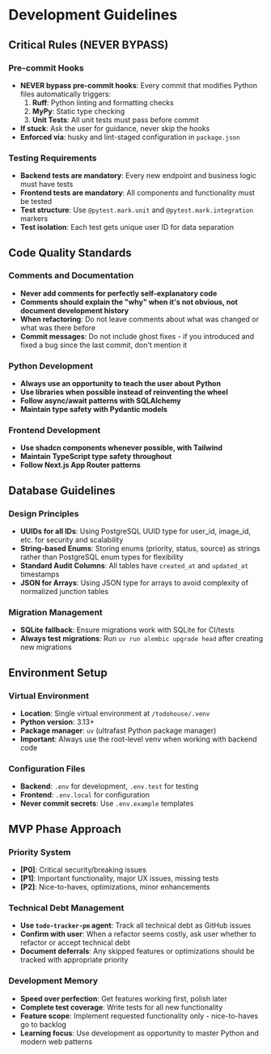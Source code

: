 # Development Guidelines

## Critical Rules (NEVER BYPASS)

### Pre-commit Hooks
- **NEVER bypass pre-commit hooks**: Every commit that modifies Python files automatically triggers:
  1. **Ruff**: Python linting and formatting checks
  2. **MyPy**: Static type checking  
  3. **Unit Tests**: All unit tests must pass before commit
- **If stuck**: Ask the user for guidance, never skip the hooks
- **Enforced via**: husky and lint-staged configuration in `package.json`

### Testing Requirements
- **Backend tests are mandatory**: Every new endpoint and business logic must have tests
- **Frontend tests are mandatory**: All components and functionality must be tested
- **Test structure**: Use `@pytest.mark.unit` and `@pytest.mark.integration` markers
- **Test isolation**: Each test gets unique user ID for data separation

## Code Quality Standards

### Comments and Documentation
- **Never add comments for perfectly self-explanatory code**
- **Comments should explain the "why" when it's not obvious, not document development history**
- **When refactoring**: Do not leave comments about what was changed or what was there before
- **Commit messages**: Do not include ghost fixes - if you introduced and fixed a bug since the last commit, don't mention it

### Python Development
- **Always use an opportunity to teach the user about Python**
- **Use libraries when possible instead of reinventing the wheel**
- **Follow async/await patterns with SQLAlchemy**
- **Maintain type safety with Pydantic models**

### Frontend Development
- **Use shadcn components whenever possible, with Tailwind**
- **Maintain TypeScript type safety throughout**
- **Follow Next.js App Router patterns**

## Database Guidelines

### Design Principles
- **UUIDs for all IDs**: Using PostgreSQL UUID type for user_id, image_id, etc. for security and scalability
- **String-based Enums**: Storing enums (priority, status, source) as strings rather than PostgreSQL enum types for flexibility
- **Standard Audit Columns**: All tables have `created_at` and `updated_at` timestamps
- **JSON for Arrays**: Using JSON type for arrays to avoid complexity of normalized junction tables

### Migration Management
- **SQLite fallback**: Ensure migrations work with SQLite for CI/tests
- **Always test migrations**: Run `uv run alembic upgrade head` after creating new migrations

## Environment Setup

### Virtual Environment
- **Location**: Single virtual environment at `/todohouse/.venv`
- **Python version**: 3.13+
- **Package manager**: `uv` (ultrafast Python package manager)
- **Important**: Always use the root-level venv when working with backend code

### Configuration Files
- **Backend**: `.env` for development, `.env.test` for testing
- **Frontend**: `.env.local` for configuration
- **Never commit secrets**: Use `.env.example` templates

## MVP Phase Approach

### Priority System
- **[P0]**: Critical security/breaking issues
- **[P1]**: Important functionality, major UX issues, missing tests  
- **[P2]**: Nice-to-haves, optimizations, minor enhancements

### Technical Debt Management
- **Use `todo-tracker-pm` agent**: Track all technical debt as GitHub issues
- **Confirm with user**: When a refactor seems costly, ask user whether to refactor or accept technical debt
- **Document deferrals**: Any skipped features or optimizations should be tracked with appropriate priority

### Development Memory
- **Speed over perfection**: Get features working first, polish later
- **Complete test coverage**: Write tests for all new functionality
- **Feature scope**: Implement requested functionality only - nice-to-haves go to backlog
- **Learning focus**: Use development as opportunity to master Python and modern web patterns